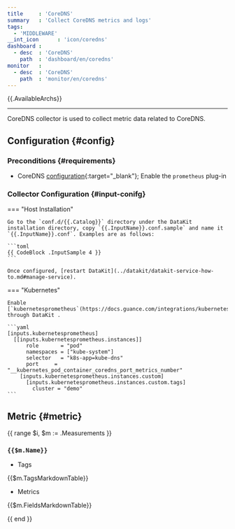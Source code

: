 ```yaml
---
title     : 'CoreDNS'
summary   : 'Collect CoreDNS metrics and logs'
tags:
  - 'MIDDLEWARE'
__int_icon      : 'icon/coredns'
dashboard :
  - desc  : 'CoreDNS'
    path  : 'dashboard/en/coredns'
monitor   :
  - desc  : 'CoreDNS'
    path  : 'monitor/en/coredns'
---
```



{{.AvailableArchs}}

---

CoreDNS collector is used to collect metric data related to CoreDNS.

## Configuration {#config}

### Preconditions {#requirements}

- CoreDNS [configuration](https://coredns.io/plugins/metrics/){:target="_blank"}; Enable the `prometheus` plug-in

### Collector Configuration {#input-conifg}

<!-- markdownlint-disable MD046 -->
=== "Host Installation"

    Go to the `conf.d/{{.Catalog}}` directory under the DataKit installation directory, copy `{{.InputName}}.conf.sample` and name it `{{.InputName}}.conf`. Examples are as follows:
    
    ```toml
    {{ CodeBlock .InputSample 4 }}
    ```
    
    Once configured, [restart DataKit](../datakit/datakit-service-how-to.md#manage-service).

=== "Kubernetes"


    Enable [`kubernetesprometheus`(https://docs.guance.com/integrations/kubernetesprometheus/) through DataKit .

    ```yaml
    [inputs.kubernetesprometheus]
      [[inputs.kubernetesprometheus.instances]]
          role       = "pod"
          namespaces = ["kube-system"]
          selector   = "k8s-app=kube-dns"
          port     = "__kubernetes_pod_container_coredns_port_metrics_number"
        [inputs.kubernetesprometheus.instances.custom]
          [inputs.kubernetesprometheus.instances.custom.tags]
            cluster = "demo"
    ```

<!-- markdownlint-enable -->

## Metric {#metric}

{{ range $i, $m := .Measurements }}

### `{{$m.Name}}`

- Tags

{{$m.TagsMarkdownTable}}

- Metrics

{{$m.FieldsMarkdownTable}}

{{ end }}

